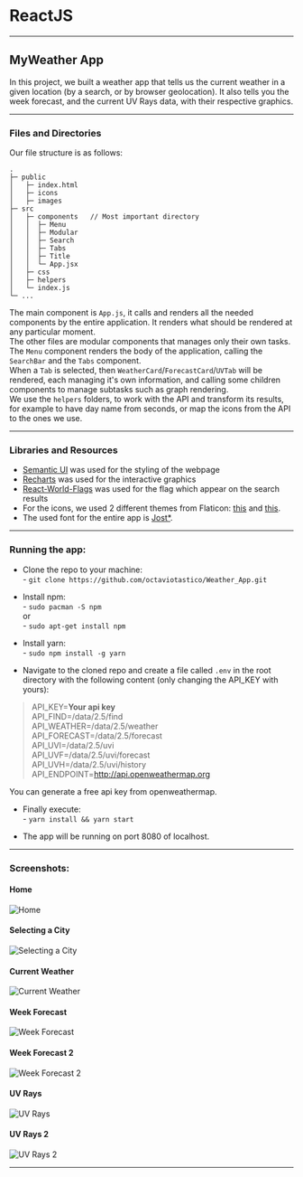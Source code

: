 # ReactJS    
***
## MyWeather App    

In this project, we built a weather app that tells us the current weather in a given location (by a search, or by browser geolocation). It also tells you the week forecast, and the current UV Rays data, with their respective graphics.    

***

### Files and Directories    

Our file structure is as follows:    

```
.
├─ public
│   ├─ index.html
│   ├─ icons
│   ├─ images
├─ src
│   ├─ components   // Most important directory
│   │  ├─ Menu
│   │  ├─ Modular
│   │  ├─ Search
│   │  ├─ Tabs
│   │  ├─ Title
│   │  └─ App.jsx
│   ├─ css
│   ├─ helpers
│   └─ index.js
└─ ...
```

The main component is `App.js`, it calls and renders all the needed components by the entire application. It renders what should be rendered at any particular moment.    
The other files are modular components that manages only their own tasks.    
The `Menu` component renders the body of the application, calling the `SearchBar` and the `Tabs` component.    
When a `Tab` is selected, then `WeatherCard`/`ForecastCard`/`UVTab` will be rendered, each managing it's own information, and calling some children components to manage subtasks such as graph rendering.    
We use the `helpers` folders, to work with the API and transform its results, for example to have day name from seconds, or map the icons from the API to the ones we use.    

***

### Libraries and Resources    

- [Semantic UI](https://react.semantic-ui.com/) was used for the styling of the webpage    
- [Recharts](http://recharts.org/) was used for the interactive graphics    
- [React-World-Flags](https://www.npmjs.com/package/react-world-flags) was used for the flag which appear on the search results    
- For the icons, we used 2 different themes from Flaticon: [this](https://www.flaticon.com/packs/weather-220) and [this](https://www.flaticon.com/packs/weather-218).    
- The used font for the entire app is [Jost*](https://fontsarena.com/jost-by-owen-earl/).    

***

### Running the app:    

- Clone the repo to your machine:    
\- `git clone https://github.com/octaviotastico/Weather_App.git`    

- Install npm:    
\- `sudo pacman -S npm`    
or    
\- `sudo apt-get install npm`    

- Install yarn:    
\- `sudo npm install -g yarn`    

- Navigate to the cloned repo and create a file called `.env` in the root directory with the following content (only changing the API_KEY with yours):    

> API_KEY=**Your api key**    
> API_FIND=/data/2.5/find    
> API_WEATHER=/data/2.5/weather    
> API_FORECAST=/data/2.5/forecast    
> API_UVI=/data/2.5/uvi    
> API_UVF=/data/2.5/uvi/forecast    
> API_UVH=/data/2.5/uvi/history    
> API_ENDPOINT=http://api.openweathermap.org    

You can generate a free api key from openweathermap.    

- Finally execute:    
\- `yarn install && yarn start`    

- The app will be running on port 8080 of localhost.    

***

### Screenshots:

#### Home
![Home](./screens/1.png)
#### Selecting a City
![Selecting a City](./screens/2.png)
#### Current Weather
![Current Weather](./screens/3.png)
#### Week Forecast
![Week Forecast](./screens/4.png)
#### Week Forecast 2
![Week Forecast 2](./screens/5.png)
#### UV Rays
![UV Rays](./screens/6.png)
#### UV Rays 2
![UV Rays 2](./screens/7.png)
***